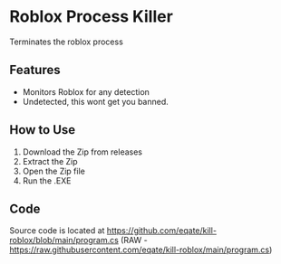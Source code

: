 # Roblox Process Killer

Terminates the roblox process

## Features

- Monitors Roblox for any detection
- Undetected, this wont get you banned.

## How to Use

1. Download the Zip from releases
2. Extract the Zip
3. Open the Zip file
4. Run the .EXE

## Code

Source code is located at https://github.com/eqate/kill-roblox/blob/main/program.cs (RAW - https://raw.githubusercontent.com/eqate/kill-roblox/main/program.cs)
